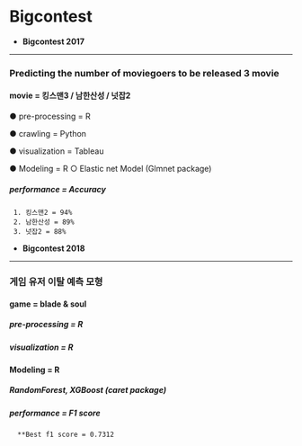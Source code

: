 # Bigcontest

- **Bigcontest 2017**
------------------
### **Predicting the number of moviegoers to be released 3 movie**
#### movie = 킹스맨3 / 남한산성 / 넛잡2
   ● pre-processing = R
   
   ● crawling = Python
   
   ● visualization = Tableau
   
   ● Modeling = R
     ○ Elastic net Model (Glmnet package)
  
   ##### performance = Accuracy
     1. 킹스맨2 = 94%
     2. 남한산성 = 89%
     3. 넛잡2 = 88%


- **Bigcontest 2018**
----------------------
### **게임 유저 이탈 예측 모형**
#### game = blade & soul
   ##### pre-processing = R
   ##### visualization = R
   
#### Modeling = R
   ##### RandomForest, XGBoost (caret package)
   
   ##### performance = F1 score
      **Best f1 score = 0.7312
